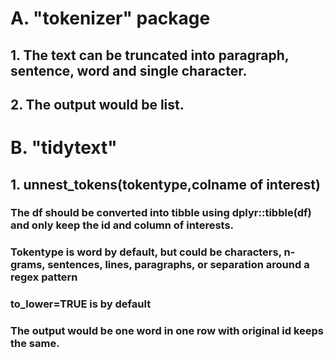 # A. "tokenizer" package
## 1. The text can be truncated into paragraph, sentence, word and single character. 
## 2. The output would be list.
# B. "tidytext"
## 1. unnest_tokens(tokentype,colname of interest)
### The df should be converted into tibble using dplyr::tibble(df) and only keep the id and column of interests.
### Tokentype is word by default, but could be characters, n-grams, sentences, lines, paragraphs, or separation around a regex pattern
### to_lower=TRUE is by default
### The output would be one word in one row with original id keeps the same.
